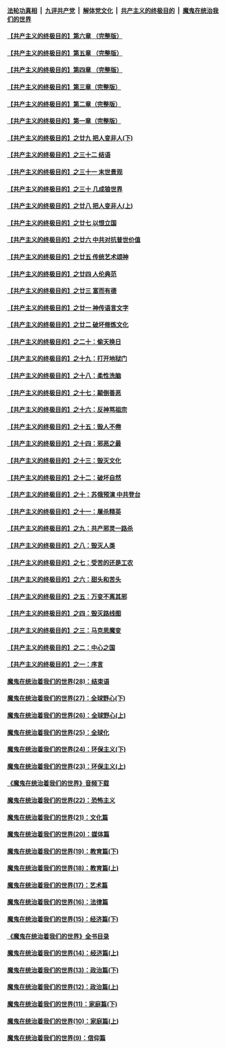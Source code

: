 

####  [法轮功真相](../../../../basic/blob/master/README.md?t=05070231) &nbsp;|&nbsp; [九评共产党](../../../../9ping.md/blob/master/README.md?t=05070231) &nbsp;|&nbsp; [解体党文化](../../../../jtdwh.md/blob/master/README.md?t=05070231)  &nbsp;|&nbsp; [共产主义的终极目的](../../../../gczydzjmd.md/blob/master/README.md?t=05070231) &nbsp;|&nbsp; [魔鬼在统治我们的世界](../../../../mgztzwmdsj.md/blob/master/README.md?t=05070231) 

#### [【共产主义的终极目的】第六章 （完整版）](../pages/nsc422/n11428913.md?t=05070231) 

#### [【共产主义的终极目的】第五章 （完整版）](../pages/nsc422/n11428912.md?t=05070231) 

#### [【共产主义的终极目的】第四章 （完整版）](../pages/nsc422/n11428907.md?t=05070231) 

#### [【共产主义的终极目的】第三章（完整版）](../pages/nsc422/n11428848.md?t=05070231) 

#### [【共产主义的终极目的】第二章（完整版）](../pages/nsc422/n11428831.md?t=05070231) 

#### [【共产主义的终极目的】第一章（完整版）](../pages/nsc422/n11417651.md?t=05070231) 

#### [【共产主义的终极目的】之廿九 把人变非人(下)](../pages/nsc422/n11344140.md?t=05070231) 

#### [【共产主义的终极目的】之三十二 结语](../pages/nsc422/n11360535.md?t=05070231) 

#### [【共产主义的终极目的】之三十一 末世景观](../pages/nsc422/n11351129.md?t=05070231) 

#### [【共产主义的终极目的】之三十 几成狼世界](../pages/nsc422/n11348280.md?t=05070231) 

#### [【共产主义的终极目的】之廿八 把人变非人(上)](../pages/nsc422/n11340492.md?t=05070231) 

#### [【共产主义的终极目的】之廿七 以恨立国](../pages/nsc422/n11336944.md?t=05070231) 

#### [【共产主义的终极目的】之廿六 中共对抗普世价值](../pages/nsc422/n11324785.md?t=05070231) 

#### [【共产主义的终极目的】之廿五 传统艺术颂神](../pages/nsc422/n11296396.md?t=05070231) 

#### [【共产主义的终极目的】之廿四 人伦典范](../pages/nsc422/n11296397.md?t=05070231) 

#### [【共产主义的终极目的】之廿三 富而有德](../pages/nsc422/n11283598.md?t=05070231) 

#### [【共产主义的终极目的】之廿一 神传语言文字](../pages/nsc422/n11263265.md?t=05070231) 

#### [【共产主义的终极目的】之廿二 破坏修炼文化](../pages/nsc422/n11245728.md?t=05070231) 

#### [【共产主义的终极目的】之二十：偷天换日](../pages/nsc422/n11238846.md?t=05070231) 

#### [【共产主义的终极目的】之十九：打开地狱门](../pages/nsc422/n11206376.md?t=05070231) 

#### [【共产主义的终极目的】之十八：柔性洗脑](../pages/nsc422/n11199994.md?t=05070231) 

#### [【共产主义的终极目的】之十七：颠倒善恶](../pages/nsc422/n11179782.md?t=05070231) 

#### [【共产主义的终极目的】之十六：反神骂祖宗](../pages/nsc422/n11166798.md?t=05070231) 

#### [【共产主义的终极目的】之十五：毁人不倦](../pages/nsc422/n11166792.md?t=05070231) 

#### [【共产主义的终极目的】之十四：邪恶之最](../pages/nsc422/n11150249.md?t=05070231) 

#### [【共产主义的终极目的】之十三：毁灭文化](../pages/nsc422/n11135227.md?t=05070231) 

#### [【共产主义的终极目的】之十二：破坏自然](../pages/nsc422/n11135214.md?t=05070231) 

#### [【共产主义的终极目的】之十：苏俄预演 中共登台](../pages/nsc422/n11118424.md?t=05070231) 

#### [【共产主义的终极目的】之十一：屠杀精英](../pages/nsc422/n11118442.md?t=05070231) 

#### [【共产主义的终极目的】之九：共产邪灵一路杀](../pages/nsc422/n11114139.md?t=05070231) 

#### [【共产主义的终极目的】之八：毁灭人类](../pages/nsc422/n11108503.md?t=05070231) 

#### [【共产主义的终极目的】之七：受苦的还是工农](../pages/nsc422/n11101809.md?t=05070231) 

#### [【共产主义的终极目的】之六：甜头和苦头](../pages/nsc422/n11096971.md?t=05070231) 

#### [【共产主义的终极目的】之五：万变不离其邪](../pages/nsc422/n11091285.md?t=05070231) 

#### [【共产主义的终极目的】之四：毁灭路线图](../pages/nsc422/n11086284.md?t=05070231) 

#### [【共产主义的终极目的】之三：马克思魔变](../pages/nsc422/n11061941.md?t=05070231) 

#### [【共产主义的终极目的】之二：中心之国](../pages/nsc422/n11047728.md?t=05070231) 

#### [【共产主义的终极目的】之一：序言](../pages/nsc422/n11086077.md?t=05070231) 

#### [魔鬼在统治着我们的世界(28)：结束语](../pages/nsc422/n10936246.md?t=05070231) 

#### [魔鬼在统治着我们的世界(27)：全球野心(下)](../pages/nsc422/n10928319.md?t=05070231) 

#### [魔鬼在统治着我们的世界(26)：全球野心(上)](../pages/nsc422/n10900318.md?t=05070231) 

#### [魔鬼在统治着我们的世界(25)：全球化](../pages/nsc422/n10788205.md?t=05070231) 

#### [魔鬼在统治着我们的世界(24)：环保主义(下)](../pages/nsc422/n10695307.md?t=05070231) 

#### [魔鬼在统治着我们的世界(23)：环保主义(上)](../pages/nsc422/n10688613.md?t=05070231) 

#### [《魔鬼在统治着我们的世界》音频下载](../pages/nsc422/n10635553.md?t=05070231) 

#### [魔鬼在统治着我们的世界(22)：恐怖主义](../pages/nsc422/n10614727.md?t=05070231) 

#### [魔鬼在统治着我们的世界(21)：文化篇](../pages/nsc422/n10597706.md?t=05070231) 

#### [魔鬼在统治着我们的世界(20)：媒体篇](../pages/nsc422/n10586579.md?t=05070231) 

#### [魔鬼在统治着我们的世界(19)：教育篇(下)](../pages/nsc422/n10564808.md?t=05070231) 

#### [魔鬼在统治着我们的世界(18)：教育篇(上)](../pages/nsc422/n10526970.md?t=05070231) 

#### [魔鬼在统治着我们的世界(17)：艺术篇](../pages/nsc422/n10499093.md?t=05070231) 

#### [魔鬼在统治着我们的世界(16)：法律篇](../pages/nsc422/n10485969.md?t=05070231) 

#### [魔鬼在统治着我们的世界(15)：经济篇(下)](../pages/nsc422/n10469975.md?t=05070231) 

#### [《魔鬼在统治着我们的世界》全书目录](../pages/nsc422/n10464261.md?t=05070231) 

#### [魔鬼在统治着我们的世界(14)：经济篇(上)](../pages/nsc422/n10457370.md?t=05070231) 

#### [魔鬼在统治着我们的世界(13)：政治篇(下)](../pages/nsc422/n10448270.md?t=05070231) 

#### [魔鬼在统治着我们的世界(12)：政治篇(上)](../pages/nsc422/n10444576.md?t=05070231) 

#### [魔鬼在统治着我们的世界(11)：家庭篇(下)](../pages/nsc422/n10440961.md?t=05070231) 

#### [魔鬼在统治着我们的世界(10)：家庭篇(上)](../pages/nsc422/n10435448.md?t=05070231) 

#### [魔鬼在统治着我们的世界(9)：信仰篇](../pages/nsc422/n10432159.md?t=05070231) 

